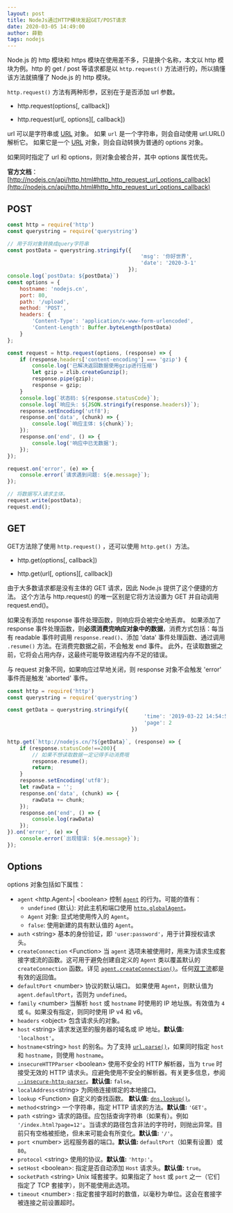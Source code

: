 ```yaml
---
layout: post
title: NodeJs通过HTTP模块发起GET/POST请求
date: 2020-03-05 14:49:00
author: 薛勤
tags: nodejs
---
```


Node.js 的 http 模块和 https 模块在使用差不多，只是换个名称，本文以 http 模块为例。http 的 get / post 等请求都是以 `http.request()` 方法进行的，所以搞懂该方法就搞懂了 Node.js 的 http 模块。 

`http.request()` 方法有两种形参，区别在于是否添加 url 参数。

- http.request(options[, callback])

- http.request(url\[, options][, callback])

url 可以是字符串或 [URL](http://nodejs.cn/s/5dwq7G) 对象。 如果 `url` 是一个字符串，则会自动使用  url.URL() 解析它。 如果它是一个 [URL](http://nodejs.cn/s/5dwq7G) 对象，则会自动转换为普通的 options 对象。

如果同时指定了 url 和 options，则对象会被合并，其中 options 属性优先。

**官方文档**：[http://nodejs.cn/api/http.html#http_http_request_url_options_callback](http://nodejs.cn/api/http.html#http_http_request_url_options_callback)

## POST

```js
const http = require('http')
const querystring = require('querystring')

// 用于将对象转换成query字符串
const postData = querystring.stringify({
                                           'msg': '你好世界',
                                           'date': '2020-3-1'
                                       });
console.log(`postData: ${postData}`)
const options = {
    hostname: 'nodejs.cn',
    port: 80,
    path: '/upload',
    method: 'POST',
    headers: {
        'Content-Type': 'application/x-www-form-urlencoded',
        'Content-Length': Buffer.byteLength(postData)
    }
};

const request = http.request(options, (response) => {
    if (response.headers['content-encoding'] === 'gzip') {
        console.log('已解决返回数据使用gzip进行压缩')
        let gzip = zlib.createGunzip();
        response.pipe(gzip);
        response = gzip;
    }
    console.log(`状态码: ${response.statusCode}`);
    console.log(`响应头: ${JSON.stringify(response.headers)}`);
    response.setEncoding('utf8');
    response.on('data', (chunk) => {
        console.log(`响应主体: ${chunk}`);
    });
    response.on('end', () => {
        console.log('响应中已无数据');
    });
});

request.on('error', (e) => {
    console.error(`请求遇到问题: ${e.message}`);
});

// 将数据写入请求主体。
request.write(postData);
request.end();
```

## GET

GET方法除了使用 `http.request()` ，还可以使用 `http.get() `方法。

- http.get(options[, callback])

- http.get(url\[, options][, callback])

由于大多数请求都是没有主体的 GET 请求，因此 Node.js 提供了这个便捷的方法。 这个方法与 http.request() 的唯一区别是它将方法设置为 GET 并自动调用 request.end()。

如果没有添加 response 事件处理函数，则响应将会被完全地丢弃。 如果添加了 response 事件处理函数，则**必须消费完响应对象中的数据**，消费方式包括：每当有 readable 事件时调用 `response.read()`、添加 'data' 事件处理函数、通过调用 `.resume()` 方法。在消费完数据之前，不会触发 end 事件。 此外，在读取数据之前，它将会占用内存，这最终可能导致进程内存不足的错误。

与 request 对象不同，如果响应过早地关闭，则 response 对象不会触发 'error' 事件而是触发 'aborted' 事件。

```js
const http = require('http')
const querystring = require('querystring')

const getData = querystring.stringify({
                                            'time': '2019-03-22 14:54:55',
                                            'page': 2
                                        })

http.get(`http://nodejs.cn/?${getData}`, (response) => {
    if (response.statusCode!==200){
        // 如果不想读取数据一定记得手动消费哦
        response.resume();
        return;
    }
    response.setEncoding('utf8');
    let rawData = '';
    response.on('data', (chunk) => {
        rawData += chunk;
    });
    response.on('end', () => {
        console.log(rawData)
    });
}).on('error', (e) => {
    console.error(`出现错误: ${e.message}`);
});
```

## Options

options 对象包括如下属性：

- `agent` \<http.Agent>| \<boolean> 控制 [`Agent`](http://nodejs.cn/s/HRCnER) 的行为。可能的值有：
  - `undefined` (默认): 对此主机和端口使用 [`http.globalAgent`](http://nodejs.cn/s/g7BhW2)。
  - `Agent` 对象: 显式地使用传入的 `Agent`。
  - `false`: 使用新建的具有默认值的 `Agent`。
- `auth` \<string> 基本的身份验证，即 `'user:password'`，用于计算授权请求头。
- `createConnection` \<Function> 当 `agent` 选项未被使用时，用来为请求生成套接字或流的函数。这可用于避免创建自定义的 `Agent` 类以覆盖默认的 `createConnection` 函数。详见 [`agent.createConnection()`](http://nodejs.cn/s/nH3X12)。任何[双工流](http://nodejs.cn/s/2iRabr)都是有效的返回值。
- `defaultPort` \<number> 协议的默认端口。 如果使用 `Agent`，则默认值为 `agent.defaultPort`，否则为 `undefined`。
- `family` \<number> 当解析 `host` 或 `hostname` 时使用的 IP 地址族。有效值为 `4` 或 `6`。如果没有指定，则同时使用 IP v4 和 v6。
- `headers` \<object> 包含请求头的对象。
- `host` \<string> 请求发送至的服务器的域名或 IP 地址。**默认值:** `'localhost'`。
- `hostname`\<string>  `host` 的别名。为了支持 [`url.parse()`](http://nodejs.cn/s/b28B2A)，如果同时指定 `host` 和 `hostname`，则使用 `hostname`。
- `insecureHTTPParser` \<boolean> 使用不安全的 HTTP 解析器，当为 `true` 时接受无效的 HTTP 请求头。应避免使用不安全的解析器。有关更多信息，参阅 [`--insecure-http-parser`](http://nodejs.cn/s/5Bnm43)。**默认值:** `false`。
- `localAddress`\<string> 为网络连接绑定的本地接口。
- `lookup` \<Function> 自定义的查找函数。 **默认值:** [`dns.lookup()`](http://nodejs.cn/s/LJLsTL)。
- `method`\<string> 一个字符串，指定 HTTP 请求的方法。**默认值:** `'GET'`。
- `path` \<string> 请求的路径。应包括查询字符串（如果有）。例如 `'/index.html?page=12'`。当请求的路径包含非法的字符时，则抛出异常。目前只有空格被拒绝，但未来可能会有所变化。**默认值:** `'/'`。
- `port` \<number> 远程服务器的端口。**默认值:** `defaultPort`（如果有设置）或 `80`。
- `protocol` \<string> 使用的协议。**默认值:** `'http:'`。
- `setHost` \<boolean>: 指定是否自动添加 `Host` 请求头。**默认值:** `true`。
- `socketPath` \<string> Unix 域套接字。如果指定了 `host` 或 `port` 之一（它们指定了 TCP 套接字），则不能使用此选项。
- `timeout` \<number> : 指定套接字超时的数值，以毫秒为单位。这会在套接字被连接之前设置超时。